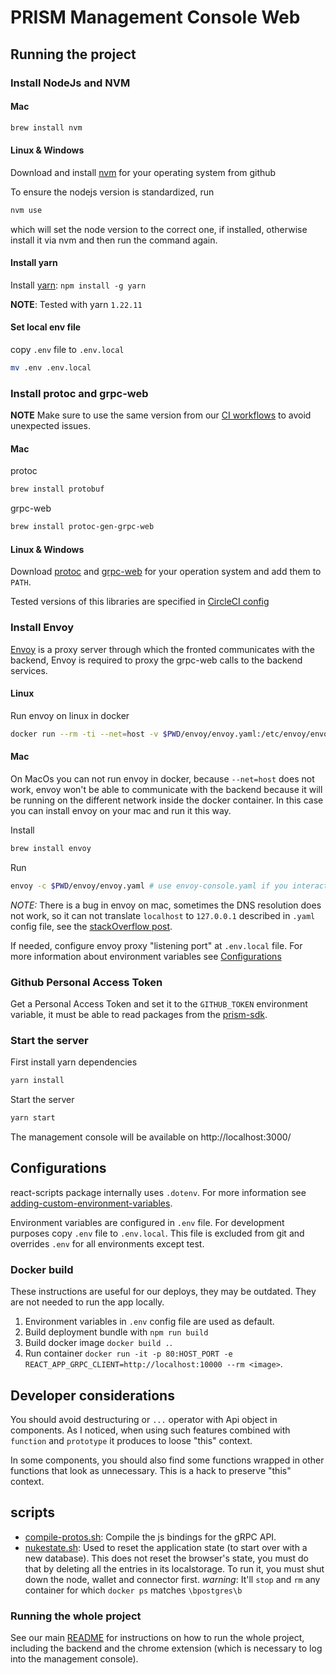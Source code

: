 # PRISM Management Console Web

## Running the project

### Install NodeJs and NVM

#### Mac

```bash
brew install nvm
```

#### Linux & Windows

Download and install [nvm](https://github.com/nvm-sh/nvm) for your operating system from github

To ensure the nodejs version is standardized, run

```bash
nvm use
```

which will set the node version to the correct one, if installed, otherwise install it via nvm and then run the command again.

#### Install yarn
Install [yarn](https://yarnpkg.com/): `npm install -g yarn`

**NOTE**: Tested with yarn `1.22.11`

#### Set local env file

copy `.env` file to `.env.local`

```bash
mv .env .env.local
```

### Install protoc and grpc-web

**NOTE** Make sure to use the same version from our [CI workflows](../github/workflows/pull-request.yml) to avoid unexpected issues.

#### Mac
protoc

```bash
brew install protobuf
```

grpc-web

```bash
brew install protoc-gen-grpc-web
```

#### Linux & Windows

Download [protoc](https://github.com/protocolbuffers/protobuf/releases) and [grpc-web](https://github.com/grpc/grpc-web/releases) for your operation system and add them to `PATH`.

Tested versions of this libraries are specified in [CircleCI config](../.circleci/config.yml)


### Install Envoy

[Envoy](https://www.envoyproxy.io/) is a proxy server through which the fronted communicates with the backend, Envoy is required to proxy the grpc-web calls to the backend services.

#### Linux

Run envoy on linux in docker

```bash
docker run --rm -ti --net=host -v $PWD/envoy/envoy.yaml:/etc/envoy/envoy.yaml envoyproxy/envoy:v1.16-latest
```

#### Mac

On MacOs you can not run envoy in docker, because `--net=host` does not work, envoy won't be able to communicate with the backend because it will be running on the different network inside the docker container. In this case you can install envoy on your mac and run it this way.

Install

```bash
brew install envoy
```

Run

```bash
envoy -c $PWD/envoy/envoy.yaml # use envoy-console.yaml if you interact with console backend
```

*NOTE:* There is a bug in envoy on mac, sometimes the DNS resolution does not work, so it can not translate `localhost` to `127.0.0.1` described in `.yaml` config file, see the [stackOverflow post](https://stackoverflow.com/questions/66910297/envoy-assert-failure-interface-index-0).

If needed, configure envoy proxy "listening port" at `.env.local` file.
For more information about environment variables see [Configurations](#Configurations)


### Github Personal Access Token
Get a Personal Access Token and set it to the `GITHUB_TOKEN` environment variable, it must be able to read packages from the [prism-sdk](https://github.com/input-output-hk/atala-prism-sdk).

### Start the server

First install yarn dependencies

```bash
yarn install
```

Start the server

```bash
yarn start
```

The management console will be available on http://localhost:3000/


## Configurations

react-scripts package internally uses `.dotenv`. For more information see [adding-custom-environment-variables](https://create-react-app.dev/docs/adding-custom-environment-variables).

Environment variables are configured in `.env` file.
For development purposes copy `.env` file to `.env.local`. This file is excluded from git and overrides `.env` for all environments except test.

### Docker build

These instructions are useful for our deploys, they may be outdated. They are not needed to run the app locally.

1. Environment variables in `.env` config file are used as default.
1. Build deployment bundle with `npm run build`
1. Build docker image `docker build .`.
1. Run container `docker run -it -p 80:HOST_PORT -e REACT_APP_GRPC_CLIENT=http://localhost:10000 --rm <image>`.

## Developer considerations

You should avoid destructuring or `...` operator with Api object in components. As I noticed, when using such features combined with `function` and `prototype` it produces to loose "this" context.

In some components, you should also find some functions wrapped in other functions that look as unnecessary. This is a hack to preserve "this" context.

## scripts

- [compile-protos.sh](./scripts/compile-protos.sh): Compile the js bindings for the gRPC API.
- [nukestate.sh](./scripts/nukestate.sh): Used to reset the application state (to start over with a new database). This does not reset the browser's state, you must do that by deleting all the entries in its localstorage.
To run it, you must shut down the node, wallet and connector first.
*warning*: It'll `stop` and `rm` any container for which `docker ps` matches `\bpostgres\b`


### Running the whole project

See our main [README](../README.md#How-to-run) for instructions on how to run the whole project, including the backend and the chrome extension (which is necessary to log into the management console).
